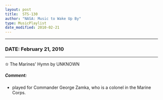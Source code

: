 ```yaml
---
layout: post
title:  STS-130
author: "NASA: Music to Wake Up By"
type: MusicPlaylist
date_modified: 2010-02-21
---
```


----
### DATE: February 21, 2010
----
✫ The Marines' Hymn by UNKNOWN

##### Comment:
* played for Commander George Zamka, who is a colonel in the Marine Corps.
